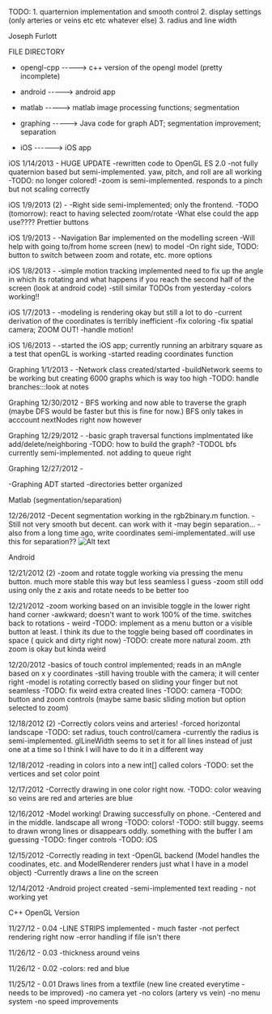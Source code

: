

TODO: 1. quarternion implementation and smooth control
      2. display settings (only arteries or veins etc etc whatever else)
      3. radius and line width



Joseph Furlott

FILE DIRECTORY
- opengl-cpp -----> c++ version of the opengl model (pretty incomplete)

- android    -----> android app

- matlab     -----> matlab image processing functions; segmentation

- graphing   -----> Java code for graph ADT; segmentation improvement; separation

- iOS	    ------> iOS app



iOS 1/14/2013 - HUGE UPDATE
	-rewritten code to OpenGL ES 2.0
	-not fully quaternion based but semi-implemented. yaw, pitch, and roll are all working
	-TODO: no longer colored!
	-zoom is semi-implemented.  responds to a pinch but not scaling correctly



iOS 1/9/2013 (2) -
	-Right side semi-implemented; only the frontend.
	-TODO (tomorrow): react to having selected zoom/rotate
	-What else could the app use???? Prettier buttons

iOS 1/9/2013 -
	-Navigation Bar implemented on the modelling screen
	-Will help with going to/from home screen (new) to model
	-On right side, TODO: button to switch between zoom and rotate, etc. more options

iOS 1/8/2013 - 
	-simple motion tracking implemented need to fix up the angle in which its rotating and what happens if you reach the second half of the screen (look at android code)
	-still similar TODOs from yesterday
	-colors working!!

iOS 1/7/2013 -
	-modeling is rendering okay but still a lot to do
	-current derivation of the coordinates is terribly inefficient
	-fix coloring
	-fix spatial camera; ZOOM OUT!
	-handle motion!

iOS 1/6/2013 -
	-started the iOS app; currently running an arbitrary square as a test that openGL is working
	-started reading coordinates function


Graphing 1/1/2013 -
	-Network class created/started
	-buildNetwork seems to be working but creating 6000 graphs which is way too high
	-TODO: handle branches:::look at notes

Graphing 12/30/2012 - BFS working and now able to traverse the graph (maybe DFS would be faster but this is fine for now.) BFS only takes in acccount nextNodes right now however


Graphing 12/29/2012 -
	-basic graph traversal functions implmentated like add/delete/neighboring
	-TODO: how to build the graph? 
	-TODOL bfs currently semi-implemented. not adding to queue right

Graphing 12/27/2012 -

-Graphing ADT started
-directories better organized


Matlab (segmentation/separation)

12/26/2012
-Decent segmentation working in the rgb2binary.m function.
-Still not very smooth but decent.  can work with it
-may begin separation...
-also from a long time ago, write coordinates semi-implementated..will use this for separation??
![Alt text](https://raw.github.com/jmfurlott/opengl-network-model/master/matlab/output_binary.jpg?login=jmfurlott&token=945c1eb9788fe354a7bf537baa4976b3)




Android 


12/21/2012 (2)
-zoom and rotate toggle working via pressing the menu button.  much more
stable this way but less seamless I guess
-zoom still odd using only the z axis and rotate needs to be better too

12/21/2012
-zoom working based on an invisible toggle in the lower right hand corner
-awkward; doesn't want to work 100% of the time. switches back to rotations - weird
-TODO: implement as a menu button or a visible button at least. I think its due
	to the toggle being based off coordinates in space ( quick and dirty right now)
-TODO: create more natural zoom.  zth zoom is okay but kinda weird


12/20/2012
-basics of touch control implemented; reads in an mAngle based on x y coordinates
-still having trouble with the camera; it will center right
-model is rotating correctly based on sliding your finger but not seamless
-TODO: fix weird extra created lines
-TODO: camera
-TODO: button and zoom controls (maybe same basic sliding motion but option selected to zoom)

12/18/2012 (2)
-Correctly colors veins and arteries!
-forced horizontal landscape
-TODO: set radius, touch control/camera
-currently the radius is semi-implemented. glLineWidth seems to set it for all lines
instead of just one at a time so I think I will have to do it in a different 
way



12/18/2012
-reading in colors into a new int[] called colors
-TODO: set the vertices and set color point


12/17/2012 
-Correctly drawing in one color right now.
-TODO: color weaving so veins are red and arteries are blue

12/16/2012
-Model working! Drawing successfully on phone.
-Centered and in the middle. landscape all wrong
-TODO: colors!
-TODO: still buggy. seems to drawn wrong lines or disappears oddly. something with
the buffer I am guessing
-TODO: finger controls
-TODO: iOS

12/15/2012
-Correctly reading in text
-OpenGL backend (Model handles the coodinates, etc.  and ModelRenderer renders just what I have in a model object)
-Currently draws a line on the screen

12/14/2012
-Android project created
-semi-implemented text reading - not working yet






C++ OpenGL Version

11/27/12 - 0.04
-LINE STRIPS implemented - much faster
-not perfect rendering right now
-error handling if file isn't there

11/26/12 - 0.03
-thickness around veins


11/26/12 - 0.02
-colors: red and blue


11/25/12 - 0.01
Draws lines from a textfile (new line created everytime - needs to be improved)
-no camera yet
-no colors (artery vs vein)
-no menu system
-no speed improvements
